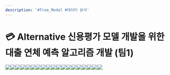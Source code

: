 ```yaml
---
description: '#Tree_Model #데이터 분석'
---
```


# 💳 Alternative 신용평가 모델 개발을 위한 대출 연체 예측 알고리즘 개발 (팀1)

![](<../../../../.gitbook/assets/Untitled (13).png>)![](<../../../../.gitbook/assets/Untitled 1 (10).png>)![](<../../../../.gitbook/assets/Untitled 2 (10).png>)![](<../../../../.gitbook/assets/Untitled 3 (12).png>)![](<../../../../.gitbook/assets/Untitled 4 (13).png>)![](<../../../../.gitbook/assets/Untitled 5 (10).png>)![](<../../../../.gitbook/assets/Untitled 6 (12).png>)![](<../../../../.gitbook/assets/Untitled 7 (11).png>)![](<../../../../.gitbook/assets/Untitled 8 (11).png>)![](<../../../../.gitbook/assets/Untitled 9 (11).png>)![](<../../../../.gitbook/assets/Untitled 10 (11).png>)![](<../../../../.gitbook/assets/Untitled 11 (18).png>)![](<../../../../.gitbook/assets/Untitled 12 (16).png>)![](<../../../../.gitbook/assets/Untitled 13 (15).png>)![](<../../../../.gitbook/assets/Untitled 14 (14).png>)![](<../../../../.gitbook/assets/Untitled 15 (12).png>)![](<../../../../.gitbook/assets/Untitled 16 (12).png>)![](<../../../../.gitbook/assets/Untitled 17 (12).png>)![](<../../../../.gitbook/assets/Untitled 18 (11).png>)
